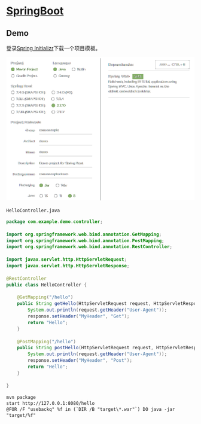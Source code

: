 <link rel="stylesheet" href="https://zhmhbest.gitee.io/hellomathematics/style/index.css">
<script src="https://zhmhbest.gitee.io/hellomathematics/style/index.js"></script>

# [SpringBoot](../index.html)

## Demo

登录[Spring Initializr](https://start.spring.io/)下载一个项目模板。

![Initializr](images/spring_initializr.png)

`HelloController.java`

```java
package com.example.demo.controller;

import org.springframework.web.bind.annotation.GetMapping;
import org.springframework.web.bind.annotation.PostMapping;
import org.springframework.web.bind.annotation.RestController;

import javax.servlet.http.HttpServletRequest;
import javax.servlet.http.HttpServletResponse;

@RestController
public class HelloController {

    @GetMapping("/hello")
    public String getHello(HttpServletRequest request, HttpServletResponse response) {
        System.out.println(request.getHeader("User-Agent"));
        response.setHeader("MyHeader", "Get");
        return "Hello";
    }

    @PostMapping("/hello")
    public String postHello(HttpServletRequest request, HttpServletResponse response) {
        System.out.println(request.getHeader("User-Agent"));
        response.setHeader("MyHeader", "Post");
        return "Hello";
    }

}
```

```batch
mvn package
start http://127.0.0.1:8080/hello
@FOR /F "usebackq" %f in (`DIR /B "target\*.war"`) DO java -jar "target/%f"
```
